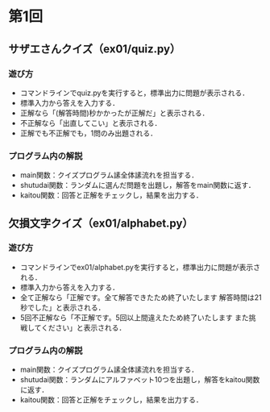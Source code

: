 # 第1回
## サザエさんクイズ（ex01/quiz.py）
### 遊び方
* コマンドラインでquiz.pyを実行すると，標準出力に問題が表示される．
* 標準入力から答えを入力する．
* 正解なら「(解答時間)秒かかったが正解だ」と表示される．
* 不正解なら「出直してこい」と表示される．
* 正解でも不正解でも，1問のみ出題される．
### プログラム内の解説
* main関数：クイズプログラム䛾全体䛾流れを担当する．
* shutudai関数：ランダムに選んだ問題を出題し，解答をmain関数に返す．
* kaitou関数：回答と正解をチェックし，結果を出力する．

## 欠損文字クイズ（ex01/alphabet.py）
### 遊び方
* コマンドラインでex01/alphabet.pyを実行すると，標準出力に問題が表示される．
* 標準入力から答えを入力する．
* 全て正解なら「正解です。全て解答できたため終了いたします
解答時間は21秒でした」と表示される．
* 5回不正解なら「不正解です。5回以上間違えたため終了いたします
また挑戦してください」と表示される．
### プログラム内の解説
* main関数：クイズプログラム䛾全体䛾流れを担当する．
* shutudai関数：ランダムにアルファベット10つを出題し，解答をkaitou関数に返す．
* kaitou関数：回答と正解をチェックし，結果を出力する．